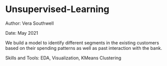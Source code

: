 # Unsupervised-Learning

Author: Vera Southwell

Date: May 2021

We build a model to identify different segments in the existing customers based on their spending patterns as well as past interaction with the bank.

Skills and Tools: EDA, Visualization, KMeans Clustering
